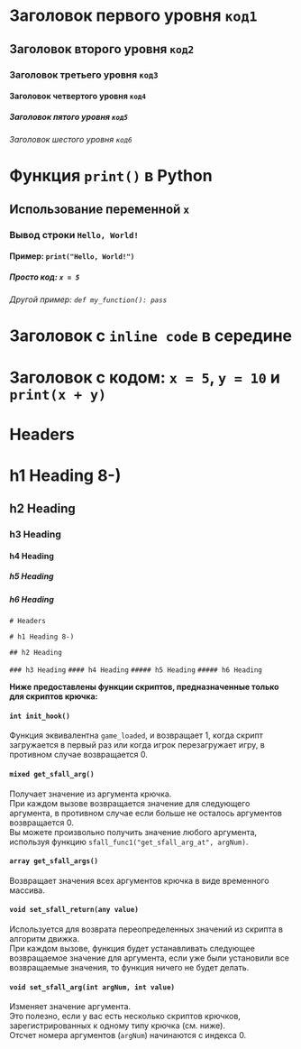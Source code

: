 # Заголовок первого уровня `код1`
## Заголовок второго уровня `код2`
### Заголовок третьего уровня `код3`
#### Заголовок четвертого уровня `код4`
##### Заголовок пятого уровня `код5`
###### Заголовок шестого уровня `код6`

# Функция `print()` в Python
## Использование переменной `x`
### Вывод строки `Hello, World!`
#### Пример: `print("Hello, World!")`
##### Просто код: `x = 5`
###### Другой пример: `def my_function(): pass`

# Заголовок с `inline code` в середине
# Заголовок с кодом: `x = 5`, `y = 10` и `print(x + y)`

# Headers

# h1 Heading 8-)
## h2 Heading
### h3 Heading
#### h4 Heading
##### h5 Heading
##### h6 Heading

`# Headers`

`# h1 Heading 8-)`

`## h2 Heading`

`### h3 Heading`
`#### h4 Heading`
`##### h5 Heading`
`##### h6 Heading `


**Ниже предоставлены функции скриптов, предназначенные только для скриптов крючка:**

#### `int init_hook()`
Функция эквивалентна `game_loaded`, и возвращает 1, когда скрипт загружается в первый раз или когда игрок перезагружает игру, в противном случае возвращается 0.

#### `mixed get_sfall_arg()`
Получает значение из аргумента крючка.  
При каждом вызове возвращается значение для следующего аргумента, в противном случае если больше не осталось аргументов возвращается 0.  
Вы можете произвольно получить значение любого аргумента, используя функцию `sfall_func1("get_sfall_arg_at", argNum)`.

#### `array get_sfall_args()`
Возвращает значения всех аргументов крючка в виде временного массива.

#### `void set_sfall_return(any value)`
Используется для возврата переопределенных значений из скрипта в алгоритм движка.  
При каждом вызове, функция будет устанавливать следующее возвращаемое значение для аргумента, если уже были установили все возвращаемые значения, то функция ничего не будет делать.

#### `void set_sfall_arg(int argNum, int value)`
Изменяет значение аргумента.  
Это полезно, если у вас есть несколько скриптов крючков, зарегистрированных к одному типу крючка (см. ниже).  
Отсчет номера аргументов (`argNum`) начинаются с индекса 0.

